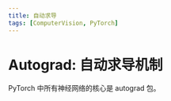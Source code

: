 ```yaml
---
title: 自动求导
tags: [ComputerVision, PyTorch]
---
```


# Autograd: 自动求导机制
PyTorch 中所有神经网络的核心是 autograd 包。